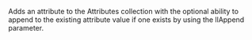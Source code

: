 ﻿Adds an attribute to the Attributes collection with the optional ability to append to the existing attribute value if one exists by using the llAppend parameter.